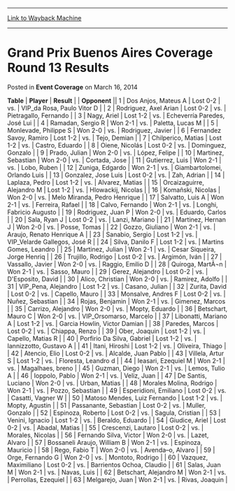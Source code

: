 
---
[Link to Wayback Machine](https://web.archive.org/web/20211016095434/https://magic.wizards.com/en/articles/archive/event-coverage/grand-prix-buenos-aires-coverage-round-13-results-2014-03-16)

[_metadata_:description]:- "TablePlayerResult Opponent 1Dos Anjos, Mateus ALost 0-2vs.VIP_da Rosa, Paulo Vitor D 2Rodriguez, Axel ArianLost 0-2vs.Pietragallo, Fernando 3Nagy, ArielLost 1-2vs.Echeverría Paredes, José Lui 4Ramadan, Sergio RWon 2-1vs.Paletta, Lucas M 5Monlevade, Philippe SWon 2-0vs.Rodriguez, Javier 6Fernandez Savoy, RamiroLost 1-2vs.Tejo, Demian 7Chilperico, MatiasLost 1-2vs.Castro,"
[_metadata_:generator]:- "Drupal 7 (http://drupal.org)"
[_metadata_:node]:- "441711"
[_metadata_:publish_date]:- "2014-03-16"
[_metadata_:source]:- "div-main-content"
[_metadata_:title]:- "Grand Prix Buenos Aires Coverage Round 13 Results"
[_metadata_:wayback_capture_timestamp]:- "2021-10-16 09:54:34"
[_metadata_:wayback_raw_url]:- "https://web.archive.org/web/20211016095434id_/https://magic.wizards.com/en/articles/archive/event-coverage/grand-prix-buenos-aires-coverage-round-13-results-2014-03-16"
[_metadata_:wayback_url]:- "https://magic.wizards.com/en/articles/archive/event-coverage/grand-prix-buenos-aires-coverage-round-13-results-2014-03-16"
---


Grand Prix Buenos Aires Coverage Round 13 Results
=================================================



 Posted in **Event Coverage**
 on March 16, 2014 












 **Table** | **Player** | **Result** |  | **Opponent** ||  1 | Dos Anjos, Mateus A | Lost 0-2 | vs. | VIP\_da Rosa, Paulo Vitor D |
|  2 | Rodriguez, Axel Arian | Lost 0-2 | vs. | Pietragallo, Fernando |
|  3 | Nagy, Ariel | Lost 1-2 | vs. | Echeverría Paredes, José Lui |
|  4 | Ramadan, Sergio R | Won 2-1 | vs. | Paletta, Lucas M |
|  5 | Monlevade, Philippe S | Won 2-0 | vs. | Rodriguez, Javier |
|  6 | Fernandez Savoy, Ramiro | Lost 1-2 | vs. | Tejo, Demian |
|  7 | Chilperico, Matias | Lost 1-2 | vs. | Castro, Eduardo |
|  8 | Oiene, Nicolás | Lost 0-2 | vs. | Dominguez, Gonzalo |
|  9 | Prado, Julian | Won 2-0 | vs. | López, Felipe |
|  10 | Martinez, Sebastian | Won 2-0 | vs. | Cortada, Jose |
|  11 | Gutierrez, Luis | Won 2-1 | vs. | Lobo, Ruben |
|  12 | Zuniga, Edgardo | Won 2-1 | vs. | Giambartolomei, Orlando Luis |
|  13 | Gonzalez, Jose Luis | Lost 0-2 | vs. | Zah, Adrian |
|  14 | Laplaza, Pedro | Lost 1-2 | vs. | Alvarez, Matias |
|  15 | Orcaizaguirre, Alejandro M | Lost 1-2 | vs. | Hlowackij, Nicolas |
|  16 | Komañski, Nicolas | Won 2-0 | vs. | Melo Miranda, Pedro Henrique |
|  17 | Salvatto, Luis A | Won 2-1 | vs. | Ferreira, Rafael |
|  18 | Calvo, Fernando | Won 2-1 | vs. | Longhi, Fabricio Augusto |
|  19 | Rodriguez, Juan P | Won 2-0 | vs. | Eduardo, Carlos |
|  20 | Sala, Ryan J | Lost 0-2 | vs. | Lanzi, Mariano |
|  21 | Martinez, Hernan J | Won 2-0 | vs. | Posse, Tomas |
|  22 | Gozzo, Giuliano | Won 2-1 | vs. | Araujo, Renato Henrique A |
|  23 | Sanabio, Sergio | Lost 1-2 | vs. | VIP\_Velarde Gallegos, José R |
|  24 | Silva, Danilo F | Lost 1-2 | vs. | Martins Gomes, Leandro |
|  25 | Martinez, Julian | Won 2-1 | vs. | Cesar Siqueira, Jorge Henriq |
|  26 | Trujillo, Rodrigo | Lost 0-2 | vs. | Argimón, Iván |
|  27 | Vassallo, Javier | Won 2-0 | vs. | Raggio, Emilio D |
|  28 | Quiroga, MartÃ¬n | Won 2-1 | vs. | Sasso, Mauro |
|  29 | Gerez, Alejandro | Lost 0-2 | vs. | D'Esposito, David |
|  30 | Alico, Christian | Won 2-0 | vs. | Ramirez, Adolfo |
|  31 | VIP\_Pena, Alejandro | Lost 1-2 | vs. | Casano, Julian |
|  32 | Zurita, David | Lost 0-2 | vs. | Capello, Mauro |
|  33 | Monsalve, Andres F | Lost 0-2 | vs. | Nuñez, Sebastian |
|  34 | Rojas, Benjamin | Won 2-1 | vs. | Gimenez, Marcos |
|  35 | Carrizo, Alejandro | Won 2-0 | vs. | Mopty, Eduardo |
|  36 | Betschart, Mauro C | Won 2-0 | vs. | VIP\_Orsomarso, Marcelo |
|  37 | Libonatti, Mariano A | Lost 1-2 | vs. | Garcia Howlin, Victor Damian |
|  38 | Paredes, Marcos | Lost 0-2 | vs. | Chiappa, Renzo |
|  39 | Ober, Joaquin | Lost 1-2 | vs. | Capello, Matias R |
|  40 | Porfirio Da Silva, Gabriel | Lost 1-2 | vs. | Iannizzotto, Gustavo A |
|  41 | Itani, Hiroshi | Lost 1-2 | vs. | Oliveira, Thiago |
|  42 | Atencio, Elio | Lost 0-2 | vs. | Alcalde, Juan Pablo |
|  43 | Villela, Artur S | Lost 1-2 | vs. | Floresta, Leandro d |
|  44 | Ieasari, Ezequiel M | Won 2-1 | vs. | Magalhaes, breno |
|  45 | Guzman, Diego | Won 2-1 | vs. | Lemos, Tulio A |
|  46 | Ioppolo, Pablo | Won 2-1 | vs. | Veliz, Juan |
|  47 | De Santis, Luciano | Won 2-0 | vs. | Urban, Matias |
|  48 | Morales Molina, Rodrigo | Won 2-1 | vs. | Pozzo, Sebastian |
|  49 | Esperidioni, Emiliano | Lost 0-2 | vs. | Casatti, Vagner W |
|  50 | Matoso Mendes, Luiz Fernando | Lost 1-2 | vs. | Mopty, Agustin |
|  51 | Passanante, Sebastian | Lost 0-2 | vs. | Muller, Gonzalo |
|  52 | Espinoza, Roberto | Lost 0-2 | vs. | Sagula, Cristian |
|  53 | Venini, Ignacio | Lost 1-2 | vs. | Beraldo, Eduardo |
|  54 | Giudice, Ariel | Lost 0-2 | vs. | Abadal, Matias |
|  55 | Crescenzi, Lautaro | Lost 0-2 | vs. | Morales, Nicolas |
|  56 | Fernando Silva, Victor | Won 2-0 | vs. | Lazet, Alvaro |
|  57 | Bossaneli Araujo, William B | Won 2-1 | vs. | Espinoza, Mauricio |
|  58 | Rego, Fabio T | Won 2-0 | vs. | Avenda–o, Alvaro |
|  59 | Orge, Fernando G | Won 2-0 | vs. | Montoto, Rodrigo |
|  60 | Vazquez, Maximiliano | Lost 0-2 | vs. | Barrientos Ochoa, Claudio |
|  61 | Salas, Juan M | Won 2-1 | vs. | Navas, Luis |
|  62 | Betschart, Alejandro M | Won 2-1 | vs. | Perrollas, Ezequiel |
|  63 | Melgarejo, Juan | Won 2-1 | vs. | Rivas, Joaquin |







